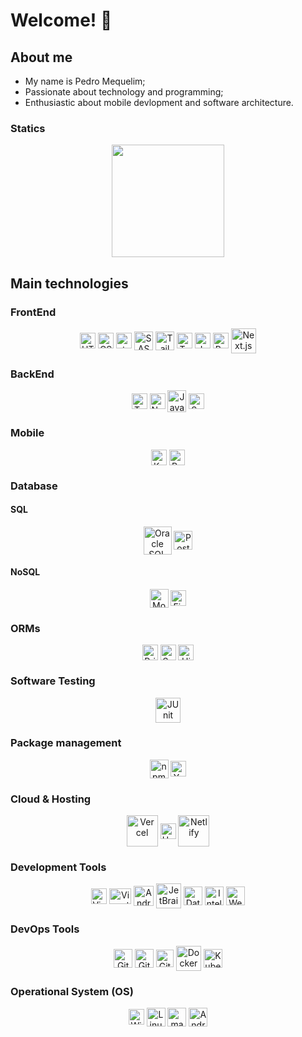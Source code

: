 # Welcome! 👋

<div>
  <h2>About me</h2>
  <ul>
    <li>My name is Pedro Mequelim;</li>
  	<li>Passionate about technology and programming;</li>
  	<li>Enthusiastic about mobile devlopment and software architecture.</li>
  </ul>
</div>

<div>
  <h3>Statics</h3>
  <div align="center">
  <a href="https://github.com/phms02">
    <img height="180em" src="https://github-readme-stats.vercel.app/api/top-langs/?username=phms02&layout=compact&langs_count=4&theme=algolia"/>
    <!-- <img height="180em" src="https://github-readme-stats.vercel.app/api?username=phms02&show_icons=true&theme=algolia&include_all_commits=true&count_private=true"/>
    <img height="220em" src="https://github-readme-stats.vercel.app/api/top-langs/?username=phms02&layout=compact&langs_count=8&theme=algolia"/> -->
  </a>
</div>

<div>
  <h2>Main technologies</h1>
  <h3>FrontEnd</h2>
  <div align="center">
    <img alt="HTML" height="25" width="25" align="center" src="https://cdn.jsdelivr.net/gh/devicons/devicon@latest/icons/html5/html5-original.svg" />
    <img alt="CSS" height="25" width="25" align="center" src="https://cdn.jsdelivr.net/gh/devicons/devicon@latest/icons/css3/css3-original.svg" />
    <img alt="styled-components" height="25" width="25" align="center" src="https://skillicons.dev/icons?i=styledcomponents" />
    <img alt="SASS" height="30" width="30" align="center" src="https://cdn.jsdelivr.net/gh/devicons/devicon@latest/icons/sass/sass-original.svg" />
    <img alt="Tailwind CSS" height="30" width="30" align="center" src="https://cdn.jsdelivr.net/gh/devicons/devicon@latest/icons/tailwindcss/tailwindcss-original.svg" />
    <img alt="TypeScript" height="25" width="25" align="center" src="https://cdn.jsdelivr.net/gh/devicons/devicon@latest/icons/typescript/typescript-original.svg" />
    <img alt="JavaScript" height="25" width="25" align="center" src="https://cdn.jsdelivr.net/gh/devicons/devicon@latest/icons/javascript/javascript-original.svg" />
    <img alt="React.js" height="25" width="25" align="center" src="https://cdn.jsdelivr.net/gh/devicons/devicon@latest/icons/react/react-original.svg" />
    <img alt="Next.js" height="40" width="40" align="center" src="https://cdn.jsdelivr.net/gh/devicons/devicon@latest/icons/nextjs/nextjs-original-wordmark.svg" />
    <!-- <img alt="Redux.js" height="25" width="25" align="center" src="https://cdn.jsdelivr.net/gh/devicons/devicon@latest/icons/redux/redux-original.svg" />
    <img alt="Vue.js" height="25" width="25" align="center" src="https://cdn.jsdelivr.net/gh/devicons/devicon@latest/icons/vuejs/vuejs-original.svg" />
    <img alt="Nuxt.js" height="25" width="25" align="center" src="https://cdn.jsdelivr.net/gh/devicons/devicon@latest/icons/nuxtjs/nuxtjs-original.svg" />
    <img alt="Vuetify" height="25" width="25" align="center" src="https://cdn.jsdelivr.net/gh/devicons/devicon@latest/icons/vuetify/vuetify-original.svg" />
    <img alt="Angular" height="35" width="35" align="center" src="https://cdn.jsdelivr.net/gh/devicons/devicon@latest/icons/angular/angular-original.svg" /> -->
  </div>
  <h3>BackEnd</h2>
  <div align="center">
    <img alt="TypeScript" height="25" width="25" align="center" src="https://cdn.jsdelivr.net/gh/devicons/devicon@latest/icons/typescript/typescript-original.svg" />
    <img alt="Node.js" height="25" width="25" align="center" src="https://cdn.jsdelivr.net/gh/devicons/devicon@latest/icons/nodejs/nodejs-original.svg" />
    <!-- <img alt="Express.js" height="30" width="30" align="center" src="https://cdn.jsdelivr.net/gh/devicons/devicon@latest/icons/express/express-original.svg" />
    <img alt="NestJS" height="25" width="25" align="center" src="https://cdn.jsdelivr.net/gh/devicons/devicon@latest/icons/nestjs/nestjs-original.svg" />
    <img alt="Fastify" height="35" width="35" align="center" <img src="https://cdn.jsdelivr.net/gh/devicons/devicon@latest/icons/fastify/fastify-original.svg" /> -->
    <img alt="Java" height="35" width="30" align="center" src="https://cdn.jsdelivr.net/gh/devicons/devicon@latest/icons/java/java-original.svg" />
    <img alt="Spring Boot" height="25" width="25" align="center" src="https://cdn.jsdelivr.net/gh/devicons/devicon@latest/icons/spring/spring-original.svg" />
    <!-- <img alt="Golang" height="35" width="35" align="center" src="https://cdn.jsdelivr.net/gh/devicons/devicon@latest/icons/go/go-original-wordmark.svg" />
    <img alt="Dart" height="25" width="25" align="center" src="https://cdn.jsdelivr.net/gh/devicons/devicon@latest/icons/dart/dart-original.svg" />
    <img alt="Ruby" height="30" width="30" align="center" src="https://cdn.jsdelivr.net/gh/devicons/devicon@latest/icons/ruby/ruby-original.svg" />
    <img alt="Ruby on Rails" height="42" width="42" align="center" src="https://cdn.jsdelivr.net/gh/devicons/devicon@latest/icons/rails/rails-plain-wordmark.svg" />
    <img alt="Python" height="30" width="30" align="center" src="https://cdn.jsdelivr.net/gh/devicons/devicon@latest/icons/python/python-original.svg" />
    <img alt="Django" height="25" width="25" align="center" src="https://cdn.jsdelivr.net/gh/devicons/devicon@latest/icons/django/django-plain.svg" />
    <img alt="Flask" height="30" width="30" align="center" src="https://cdn.jsdelivr.net/gh/devicons/devicon@latest/icons/flask/flask-original.svg" />
    <img alt="FastAPI" height="25" width="25" align="center" src="https://cdn.jsdelivr.net/gh/devicons/devicon@latest/icons/fastapi/fastapi-original.svg" />
    <img alt="C++" height="30" width="30" align="center" src="https://cdn.jsdelivr.net/gh/devicons/devicon@latest/icons/cplusplus/cplusplus-original.svg" />
    <img alt="C#" height="30" width="30" align="center" src="https://cdn.jsdelivr.net/gh/devicons/devicon@latest/icons/csharp/csharp-original.svg" />
    <img alt=".NET" height="30" width="30" align="center" src="https://cdn.jsdelivr.net/gh/devicons/devicon@latest/icons/dot-net/dot-net-original.svg" /> -->
  </div>
  <h3>Mobile</h2>
  <div align="center">
    <img alt="Kotlin" height="25" width="25" align="center" src="https://cdn.jsdelivr.net/gh/devicons/devicon@latest/icons/kotlin/kotlin-original.svg" />
    <!-- <img alt="Swift" height="25" width="25" align="center" src="https://cdn.jsdelivr.net/gh/devicons/devicon@latest/icons/swift/swift-original.svg" /> -->
    <img alt="React Native" height="25" width="25" align="center" src="https://cdn.jsdelivr.net/gh/devicons/devicon@latest/icons/react/react-original.svg" />
    <!-- <img alt="Flutter" height="25" width="25" align="center" src="https://cdn.jsdelivr.net/gh/devicons/devicon@latest/icons/flutter/flutter-original.svg" /> -->
  </div>
  <!-- <h3>API</h2>
  <div align="center">
    <img alt="GraphQL" height="30" width="30" align="center" src="https://cdn.jsdelivr.net/gh/devicons/devicon@latest/icons/graphql/graphql-plain.svg" />
  </div> -->
  <h3>Database</h2>
  <div>
    <h4>SQL</h3>
    <div align="center">
      <img alt="Oracle SQL" height="45" width="45" align="center" src="https://cdn.jsdelivr.net/gh/devicons/devicon@latest/icons/oracle/oracle-original.svg" />
      <img alt="PostgreSQL" height="30" width="30" align="center" src="https://cdn.jsdelivr.net/gh/devicons/devicon@latest/icons/postgresql/postgresql-original.svg" />
      <!-- <img alt="MySQL" height="30" width="30" align="center" src="https://cdn.jsdelivr.net/gh/devicons/devicon@latest/icons/mysql/mysql-original.svg" /> -->
    </div>
    <h4>NoSQL</h3>
    <div align="center">
      <img alt="MongoDB" height="30" width="30" align="center" src="https://cdn.jsdelivr.net/gh/devicons/devicon@latest/icons/mongodb/mongodb-original.svg" />
      <!-- <img alt="Elasticsearch" height="25" width="25" align="center" src="https://cdn.jsdelivr.net/gh/devicons/devicon@latest/icons/elasticsearch/elasticsearch-original.svg" />
      <img alt="Cassandra" height="35" width="35" align="center" src="https://cdn.jsdelivr.net/gh/devicons/devicon@latest/icons/cassandra/cassandra-original.svg" /> -->
      <img alt="Firebase" height="25" width="25" align="center" src="https://cdn.jsdelivr.net/gh/devicons/devicon@latest/icons/firebase/firebase-original.svg" />
    </div>
  </div>
  <h3>ORMs</h2>
  <div align="center">
    <img alt="Prisma" height="25" width="25" align="center" src="https://cdn.jsdelivr.net/gh/devicons/devicon@latest/icons/prisma/prisma-original.svg" />
    <img alt="Sequelize" height="25" width="25" align="center" src="https://cdn.jsdelivr.net/gh/devicons/devicon@latest/icons/sequelize/sequelize-original.svg" />
    <img alt="Hibernate" height="25" width="25" align="center" src="https://cdn.jsdelivr.net/gh/devicons/devicon@latest/icons/hibernate/hibernate-original.svg" />
  </div>
  <h3>Software Testing</h2>
  <div align="center">
    <img alt="JUnit" height="40" width="40" align="center" src="https://cdn.jsdelivr.net/gh/devicons/devicon@latest/icons/junit/junit-original-wordmark.svg" />
    <!-- <img alt="Selenium" height="25" width="25" align="center" src="https://cdn.jsdelivr.net/gh/devicons/devicon@latest/icons/selenium/selenium-original.svg" />
    <img alt="Jest" height="25" width="25" align="center" src="https://cdn.jsdelivr.net/gh/devicons/devicon@latest/icons/jest/jest-plain.svg" />
    <img alt="Cypress" height="25" width="25" align="center" src="https://cdn.jsdelivr.net/gh/devicons/devicon@latest/icons/cypressio/cypressio-original.svg" /> -->
  </div>
  <h3>Package management</h2>
  <div align="center">
    <img alt="npm" height="30" width="30" align="center" src="https://cdn.jsdelivr.net/gh/devicons/devicon@latest/icons/npm/npm-original-wordmark.svg" />
    <img alt="Yarn" height="25" width="25" align="center" src="https://cdn.jsdelivr.net/gh/devicons/devicon@latest/icons/yarn/yarn-original.svg" />
  </div>
  <h3>Cloud & Hosting</h2>
  <div align="center">
    <!-- <img alt="AWS" height="30" width="30" align="center" src="https://cdn.jsdelivr.net/gh/devicons/devicon@latest/icons/amazonwebservices/amazonwebservices-original-wordmark.svg" />
    <img alt="Azure" height="25" width="25" align="center" src="https://cdn.jsdelivr.net/gh/devicons/devicon@latest/icons/azure/azure-original.svg" /> -->
    <img alt="Vercel" height="50" width="50" align="center" src="https://cdn.jsdelivr.net/gh/devicons/devicon@latest/icons/vercel/vercel-original-wordmark.svg" />
    <img alt="Heroku" height="25" width="25" align="center" src="https://cdn.jsdelivr.net/gh/devicons/devicon@latest/icons/heroku/heroku-original.svg" />
    <img alt="Netlify" height="50" width="50" align="center" src="https://cdn.jsdelivr.net/gh/devicons/devicon@latest/icons/netlify/netlify-original-wordmark.svg" />
  </div>
  <h3>Development Tools</h3>
  <div align="center">
    <img alt="Visual Studio Code" height="25" width="25" align="center" src="https://cdn.jsdelivr.net/gh/devicons/devicon@latest/icons/vscode/vscode-original.svg" />
    <img alt="Visual Studio" height="25" width="35" align="center" src="https://cdn.jsdelivr.net/gh/devicons/devicon@latest/icons/visualstudio/visualstudio-original.svg" />
    <img alt="Android Studio" height="32" width="32" align="center" src="https://cdn.jsdelivr.net/gh/devicons/devicon@latest/icons/androidstudio/androidstudio-original.svg" />
    <img alt="JetBrains" height="40" width="40" align="center" src="https://cdn.jsdelivr.net/gh/devicons/devicon@latest/icons/jetbrains/jetbrains-original.svg" />
    <!-- <img alt="CLion" height="30" width="30" align="center" src="https://cdn.jsdelivr.net/gh/devicons/devicon@latest/icons/clion/clion-original.svg" /> -->
    <img alt="DataGrip" height="30" width="30" align="center" src="https://cdn.jsdelivr.net/gh/devicons/devicon@latest/icons/datagrip/datagrip-original.svg" />
    <!-- <img alt="DataSpell" height="30" width="30" align="center" src="https://cdn.jsdelivr.net/gh/devicons/devicon@latest/icons/dataspell/dataspell-original.svg" /> -->
    <img alt="IntelliJ IDEA" height="30" width="30" align="center" src="https://cdn.jsdelivr.net/gh/devicons/devicon@latest/icons/intellij/intellij-original.svg" />
    <!-- <img alt="Goland" height="30" width="30" align="center" src="https://cdn.jsdelivr.net/gh/devicons/devicon@latest/icons/goland/goland-original.svg" />
    <img alt="PyCharm" height="30" width="30" align="center" src="https://cdn.jsdelivr.net/gh/devicons/devicon@latest/icons/pycharm/pycharm-original.svg" />
    <img alt="Rider" height="30" width="30" align="center" src="https://cdn.jsdelivr.net/gh/devicons/devicon@latest/icons/rider/rider-original.svg" />
    <img alt="RubyMine" height="30" width="30" align="center" src="https://cdn.jsdelivr.net/gh/devicons/devicon@latest/icons/rubymine/rubymine-original.svg" /> -->
    <img alt="WebStorm" height="30" width="30" align="center" src="https://cdn.jsdelivr.net/gh/devicons/devicon@latest/icons/webstorm/webstorm-original.svg" />
    <!-- <img alt="Xcode" height="30" width="30" align="center" src="https://cdn.jsdelivr.net/gh/devicons/devicon@latest/icons/xcode/xcode-original.svg" /> -->
  </div>
  <h3>DevOps Tools</h2>
  <div align="center">
    <img alt="Git" height="30" width="30" align="center" src="https://cdn.jsdelivr.net/gh/devicons/devicon@latest/icons/git/git-original.svg" />
    <img alt="GitHub" height="30" width="30" align="center" src="https://cdn.jsdelivr.net/gh/devicons/devicon@latest/icons/github/github-original.svg" />
    <img alt="GitLab" height="28" width="28" align="center" src="https://cdn.jsdelivr.net/gh/devicons/devicon@latest/icons/gitlab/gitlab-original.svg" />
    <img alt="Docker" height="40" width="40" align="center" src="https://cdn.jsdelivr.net/gh/devicons/devicon@latest/icons/docker/docker-original.svg" />
    <img alt="Kubernetes" height="30" width="30" align="center" src="https://cdn.jsdelivr.net/gh/devicons/devicon@latest/icons/kubernetes/kubernetes-original.svg" />
    <!-- <img alt="Jenkins" height="30" width="30" align="center" src="https://cdn.jsdelivr.net/gh/devicons/devicon@latest/icons/jenkins/jenkins-original.svg" /> -->
  </div>
  <h3>Operational System (OS)</h2>
  <div align="center">
    <img alt="Windows" height="25" width="25" align="center" src="https://cdn.jsdelivr.net/gh/devicons/devicon@latest/icons/windows11/windows11-original.svg" />
    <img alt="Linux" height="30" width="30" align="center" src="https://cdn.jsdelivr.net/gh/devicons/devicon@latest/icons/linux/linux-original.svg" />
    <img alt="macOS / iOS" height="30" width="30" align="center" src="https://cdn.jsdelivr.net/gh/devicons/devicon@latest/icons/apple/apple-original.svg" />
    <img alt="Android" height="30" width="30" align="center" src="https://cdn.jsdelivr.net/gh/devicons/devicon@latest/icons/android/android-plain.svg" />
  </div>
</div>
